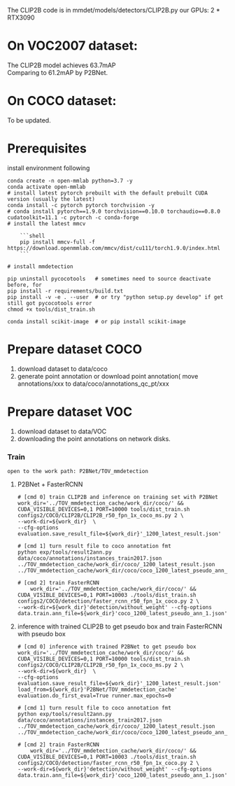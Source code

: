 The CLIP2B code is in mmdet/models/detectors/CLIP2B.py
our GPUs: 2 * RTX3090

# On VOC2007 dataset:
 The CLIP2B model achieves 63.7mAP \
 Comparing to 61.2mAP by P2BNet.


# On COCO dataset:
 To be updated.

# Prerequisites
install environment following
```shell script
conda create -n open-mmlab python=3.7 -y
conda activate open-mmlab
# install latest pytorch prebuilt with the default prebuilt CUDA version (usually the latest)
conda install -c pytorch pytorch torchvision -y
# conda install pytorch==1.9.0 torchvision==0.10.0 torchaudio==0.8.0 cudatoolkit=11.1 -c pytorch -c conda-forge
# install the latest mmcv

    ```shell
    pip install mmcv-full -f https://download.openmmlab.com/mmcv/dist/cu111/torch1.9.0/index.html
    ```

# install mmdetection

pip uninstall pycocotools   # sometimes need to source deactivate before, for 
pip install -r requirements/build.txt
pip install -v -e . --user  # or try "python setup.py develop" if get still got pycocotools error
chmod +x tools/dist_train.sh
```

```shell script
conda install scikit-image  # or pip install scikit-image
```



#  Prepare dataset COCO
1. download dataset to data/coco
2. generate point annotation or download point annotation(
move annotations/xxx to data/coco/annotations_qc_pt/xxx

# Prepare dataset VOC
1. download dataset to data/VOC
2. downloading the point annotations on network disks.




### Train 
```open to the work path: P2BNet/TOV_mmdetection```
1. P2BNet + FasterRCNN
    ```shell script
    # [cmd 0] train CLIP2B and inference on training set with P2BNet
	work_dir='../TOV_mmdetection_cache/work_dir/coco/' && CUDA_VISIBLE_DEVICES=0,1 PORT=10000 tools/dist_train.sh configs2/COCO/CLIP2B/CLIP2B_r50_fpn_1x_coco_ms.py 2 \
	--work-dir=${work_dir}  \
	--cfg-options evaluation.save_result_file=${work_dir}'_1200_latest_result.json'
	
    # [cmd 1] turn result file to coco annotation fmt
	python exp/tools/result2ann.py data/coco/annotations/instances_train2017.json ../TOV_mmdetection_cache/work_dir/coco/_1200_latest_result.json  ../TOV_mmdetection_cache/work_dir/coco/coco_1200_latest_pseudo_ann_1.json
    
    # [cmd 2] train FasterRCNN
    	work_dir='../TOV_mmdetection_cache/work_dir/coco/' && CUDA_VISIBLE_DEVICES=0,1 PORT=10003 ./tools/dist_train.sh configs2/COCO/detection/faster_rcnn_r50_fpn_1x_coco.py 2 \
	--work-dir=${work_dir}'detection/without_weight' --cfg-options data.train.ann_file=${work_dir}'coco_1200_latest_pseudo_ann_1.json'
    ```

2. inference with trained CLIP2B to get pseudo box and train FasterRCNN with pseudo box
    ```shell script
    # [cmd 0] inference with trained P2BNet to get pseudo box
	work_dir='../TOV_mmdetection_cache/work_dir/coco/' && CUDA_VISIBLE_DEVICES=0,1 PORT=10000 tools/dist_train.sh configs2/COCO/CLIP2B/CLIP2B_r50_fpn_1x_coco_ms.py 2 \
	--work-dir=${work_dir}  \
	--cfg-options  evaluation.save_result_file=${work_dir}'_1200_latest_result.json' load_from=${work_dir}'P2BNet/TOV_mmdetection_cache' evaluation.do_first_eval=True runner.max_epochs=0 
	
    # [cmd 1] turn result file to coco annotation fmt
	python exp/tools/result2ann.py data/coco/annotations/instances_train2017.json ../TOV_mmdetection_cache/work_dir/coco/_1200_latest_result.json  ../TOV_mmdetection_cache/work_dir/coco/coco_1200_latest_pseudo_ann_1.json
    
    # [cmd 2] train FasterRCNN
    	work_dir='../TOV_mmdetection_cache/work_dir/coco/' && CUDA_VISIBLE_DEVICES=0,1 PORT=10003 ./tools/dist_train.sh configs2/COCO/detection/faster_rcnn_r50_fpn_1x_coco.py 2 \
	--work-dir=${work_dir}'detection/without_weight' --cfg-options data.train.ann_file=${work_dir}'coco_1200_latest_pseudo_ann_1.json'
    ```











